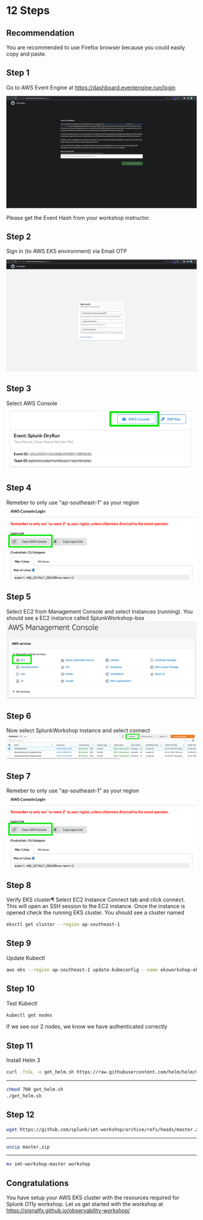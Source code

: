 # 12 Steps

## Recommendation
You are recommended to use Firefox browser because you could easily copy and paste.

##  Step 1
Go to AWS Event Engine at https://dashboard.eventengine.run/login 

![Event Engine](eventengine.png "Event Engine")

Please get the Event Hash from your workshop instructor.

## Step 2

Sign in (to AWS EKS environment) via Email OTP

![Sign In Option](signoption.png "Sign In Option")

## Step 3

Select AWS Console
![Credentials](credentials.png "Credentials")

## Step 4

Remeber to only use "ap-southeast-1" as your region
![EKS Region](eks-region.png "EKS Region")

## Step 5

Select EC2 from Management Console and select Instances (running). You should see a EC2 instance called SplunkWorkshop-box
![EC2 Splunk](ec2-splunk.png "EC2 Splunk")

## Step 6

Now select SplunkWorkshop instance and select connect
![Connect EC2](connect-ec2.png "Connect EC2")

## Step 7

Remeber to only use "ap-southeast-1" as your region
![EKS Region](eks-region.png "EKS Region")

## Step 8

Verify EKS cluster¶
Select EC2 Instance Connect tab and click connect. This will open an SSH session to the EC2 instance. Once the instance is opened check the running EKS cluster. You should see a cluster named
```bash
eksctl get cluster --region ap-southeast-1
```

## Step 9

Update Kubectl
```bash
aws eks --region ap-southeast-1 update-kubeconfig --name eksworkshop-eksctl
```

## Step 10

Test Kubectl
```bash
kubectl get nodes
```
If we see our 2 nodes, we know we have authenticated correctly

## Step 11

Install Helm 3
```bash
curl -fsSL -o get_helm.sh https://raw.githubusercontent.com/helm/helm/master/scripts/get-helm-3
```

---

```bash
chmod 700 get_helm.sh
./get_helm.sh
```

## Step 12

```bash
wget https://github.com/splunk/imt-workshop/archive/refs/heads/master.zip
```

---

```bash
unzip master.zip
```

---

```bash
mv imt-workshop-master workshop
```

## Congratulations
You have setup your AWS EKS cluster with the resources required for Splunk O11y workshop. Let us get started with the workshop at https://signalfx.github.io/observability-workshop/ 